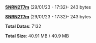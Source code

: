 [**SNRN2T7m**](/data/SNRN2T7m.txt) (29/01/23 - 17:32)- 243 bytes

[**SNRN2T7m**](/data/SNRN2T7m.txt) (29/01/23 - 17:32)- 243 bytes

**Total Datas**: 7132

**Total Size**: 40.91 MB / 40.9 MB